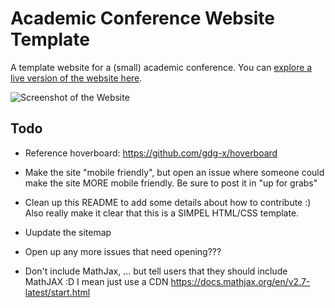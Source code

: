 # Academic Conference Website Template

A template website for a (small) academic conference. You can [explore a live version of the website here](https://mikepierce.github.io/conference-website-template/).

![Screenshot of the Website](https://raw.githubusercontent.com/mikepierce/conference-website-template/master/screenshot.png)

## Todo

 - Reference hoverboard: https://github.com/gdg-x/hoverboard
  
 - Make the site "mobile friendly", but open an issue where someone could make the site MORE mobile friendly. Be sure to post it in "up for grabs"

 - Clean up this README to add some details about how to contribute :) Also really make it clear that this is a SIMPEL HTML/CSS template.

 - Uupdate the sitemap

 - Open up any more issues that need opening???

 - Don't include MathJax, ... but tell users that they should include MathJAX :D
   I mean just use a CDN https://docs.mathjax.org/en/v2.7-latest/start.html



